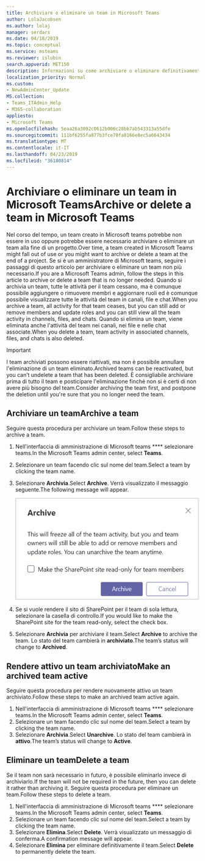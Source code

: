 ```yaml
---
title: Archiviare o eliminare un team in Microsoft Teams
author: LolaJacobsen
ms.author: lolaj
manager: serdars
ms.date: 04/18/2019
ms.topic: conceptual
ms.service: msteams
ms.reviewer: islubin
search.appverid: MET150
description: Informazioni su come archiviare o eliminare definitivamente un team.
localization_priority: Normal
ms.custom:
- NewAdminCenter_Update
MS.collection:
- Teams_ITAdmin_Help
- M365-collaboration
appliesto:
- Microsoft Teams
ms.openlocfilehash: 5eaa26a3092c0612b006c28bb7ab543313a55dfe
ms.sourcegitcommit: 111bf6255fa877b3fce70fa8166e8ec5a6643434
ms.translationtype: MT
ms.contentlocale: it-IT
ms.lasthandoff: 04/23/2019
ms.locfileid: "36180814"
---
```

<a name="archive-or-delete-a-team-in-microsoft-teams"></a><span data-ttu-id="4dd83-103">Archiviare o eliminare un team in Microsoft Teams</span><span class="sxs-lookup"><span data-stu-id="4dd83-103">Archive or delete a team in Microsoft Teams</span></span>
===========================================

<span data-ttu-id="4dd83-104">Nel corso del tempo, un team creato in Microsoft teams potrebbe non essere in uso oppure potrebbe essere necessario archiviare o eliminare un team alla fine di un progetto.</span><span class="sxs-lookup"><span data-stu-id="4dd83-104">Over time, a team created in Microsoft Teams might fall out of use or you might want to archive or delete a team at the end of a project.</span></span> <span data-ttu-id="4dd83-105">Se si è un amministratore di Microsoft teams, seguire i passaggi di questo articolo per archiviare o eliminare un team non più necessario.</span><span class="sxs-lookup"><span data-stu-id="4dd83-105">If you are a Microsoft Teams admin, follow the steps in this article to archive or delete a team that is no longer needed.</span></span> <span data-ttu-id="4dd83-106">Quando si archivia un team, tutte le attività per il team cessano, ma è comunque possibile aggiungere o rimuovere membri e aggiornare ruoli ed è comunque possibile visualizzare tutte le attività del team in canali, file e chat.</span><span class="sxs-lookup"><span data-stu-id="4dd83-106">When you archive a team, all activity for that team ceases, but you can still add or remove members and update roles and you can still view all the team activity in channels, files, and chats.</span></span> <span data-ttu-id="4dd83-107">Quando si elimina un team, viene eliminata anche l'attività del team nei canali, nei file e nelle chat associate.</span><span class="sxs-lookup"><span data-stu-id="4dd83-107">When you delete a team, team activity in associated channels, files, and chats is also deleted.</span></span> 

> [!IMPORTANT]
> <span data-ttu-id="4dd83-108">I team archiviati possono essere riattivati, ma non è possibile annullare l'eliminazione di un team eliminato.</span><span class="sxs-lookup"><span data-stu-id="4dd83-108">Archived teams can be reactivated, but you can’t undelete a team that has been deleted.</span></span> <span data-ttu-id="4dd83-109">È consigliabile archiviare prima di tutto il team e posticipare l'eliminazione finché non si è certi di non avere più bisogno del team.</span><span class="sxs-lookup"><span data-stu-id="4dd83-109">Consider archiving the team first, and postpone the deletion until you're sure that you no longer need the team.</span></span>

## <a name="archive-a-team"></a><span data-ttu-id="4dd83-110">Archiviare un team</span><span class="sxs-lookup"><span data-stu-id="4dd83-110">Archive a team</span></span>

<span data-ttu-id="4dd83-111">Seguire questa procedura per archiviare un team.</span><span class="sxs-lookup"><span data-stu-id="4dd83-111">Follow these steps to archive a team.</span></span>

1. <span data-ttu-id="4dd83-112">Nell'interfaccia di amministrazione di Microsoft teams \*\*\*\* selezionare teams.</span><span class="sxs-lookup"><span data-stu-id="4dd83-112">In the Microsoft Teams admin center, select **Teams**.</span></span>
2. <span data-ttu-id="4dd83-113">Selezionare un team facendo clic sul nome del team.</span><span class="sxs-lookup"><span data-stu-id="4dd83-113">Select a team by clicking the team name.</span></span>
3. <span data-ttu-id="4dd83-114">Selezionare **Archivia**.</span><span class="sxs-lookup"><span data-stu-id="4dd83-114">Select **Archive**.</span></span> <span data-ttu-id="4dd83-115">Verrà visualizzato il messaggio seguente.</span><span class="sxs-lookup"><span data-stu-id="4dd83-115">The following message will appear.</span></span>

    ![Screenshot del messaggio di archivio di Teams](media/teams-archive-message.png)

4. <span data-ttu-id="4dd83-117">Se si vuole rendere il sito di SharePoint per il team di sola lettura, selezionare la casella di controllo.</span><span class="sxs-lookup"><span data-stu-id="4dd83-117">If you would like to make the SharePoint site for the team read-only, select the check box.</span></span>
5. <span data-ttu-id="4dd83-118">Selezionare **Archivia** per archiviare il team.</span><span class="sxs-lookup"><span data-stu-id="4dd83-118">Select **Archive** to archive the team.</span></span> <span data-ttu-id="4dd83-119">Lo stato del team cambierà in **archiviato**.</span><span class="sxs-lookup"><span data-stu-id="4dd83-119">The team’s status will change to **Archived**.</span></span>

## <a name="make-an-archived-team-active"></a><span data-ttu-id="4dd83-120">Rendere attivo un team archiviato</span><span class="sxs-lookup"><span data-stu-id="4dd83-120">Make an archived team active</span></span>

<span data-ttu-id="4dd83-121">Seguire questa procedura per rendere nuovamente attivo un team archiviato.</span><span class="sxs-lookup"><span data-stu-id="4dd83-121">Follow these steps to make an archived team active again.</span></span>

1. <span data-ttu-id="4dd83-122">Nell'interfaccia di amministrazione di Microsoft teams \*\*\*\* selezionare teams.</span><span class="sxs-lookup"><span data-stu-id="4dd83-122">In the Microsoft Teams admin center, select **Teams**.</span></span>
2. <span data-ttu-id="4dd83-123">Selezionare un team facendo clic sul nome del team.</span><span class="sxs-lookup"><span data-stu-id="4dd83-123">Select a team by clicking the team name.</span></span>
3. <span data-ttu-id="4dd83-124">Selezionare **Archivia**.</span><span class="sxs-lookup"><span data-stu-id="4dd83-124">Select **Unarchive**.</span></span> <span data-ttu-id="4dd83-125">Lo stato del team cambierà in **attivo**.</span><span class="sxs-lookup"><span data-stu-id="4dd83-125">The team’s status will change to **Active**.</span></span>

## <a name="delete-a-team"></a><span data-ttu-id="4dd83-126">Eliminare un team</span><span class="sxs-lookup"><span data-stu-id="4dd83-126">Delete a team</span></span>

<span data-ttu-id="4dd83-127">Se il team non sarà necessario in futuro, è possibile eliminarlo invece di archiviarlo.</span><span class="sxs-lookup"><span data-stu-id="4dd83-127">If the team will not be required in the future, then you can delete it rather than archiving it.</span></span> <span data-ttu-id="4dd83-128">Seguire questa procedura per eliminare un team.</span><span class="sxs-lookup"><span data-stu-id="4dd83-128">Follow these steps to delete a team.</span></span>

1.  <span data-ttu-id="4dd83-129">Nell'interfaccia di amministrazione di Microsoft teams \*\*\*\* selezionare teams.</span><span class="sxs-lookup"><span data-stu-id="4dd83-129">In the Microsoft Teams admin center, select **Teams**.</span></span>
2.  <span data-ttu-id="4dd83-130">Selezionare un team facendo clic sul nome del team.</span><span class="sxs-lookup"><span data-stu-id="4dd83-130">Select a team by clicking the team name.</span></span>
3.  <span data-ttu-id="4dd83-131">Selezionare **Elimina**.</span><span class="sxs-lookup"><span data-stu-id="4dd83-131">Select **Delete**.</span></span> <span data-ttu-id="4dd83-132">Verrà visualizzato un messaggio di conferma.</span><span class="sxs-lookup"><span data-stu-id="4dd83-132">A confirmation message will appear.</span></span>
4.  <span data-ttu-id="4dd83-133">Selezionare **Elimina** per eliminare definitivamente il team.</span><span class="sxs-lookup"><span data-stu-id="4dd83-133">Select **Delete** to permanently delete the team.</span></span>




